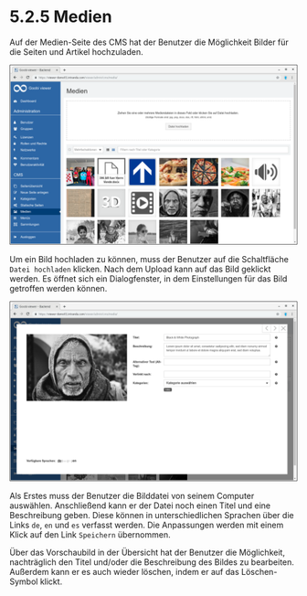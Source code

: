 # 5.2.5 Medien

Auf der Medien-Seite des CMS hat der Benutzer die Möglichkeit Bilder für die Seiten und Artikel hochzuladen.

![](../../.gitbook/assets/cms__media.png)

Um ein Bild hochladen zu können, muss der Benutzer auf die Schaltfläche `Datei hochladen` klicken. Nach dem Upload kann auf das Bild geklickt werden. Es öffnet sich ein Dialogfenster, in dem Einstellungen für das Bild getroffen werden können.

![](../../.gitbook/assets/cms__media_edit.png)

Als Erstes muss der Benutzer die Bilddatei von seinem Computer auswählen. Anschließend kann er der Datei noch einen Titel und eine Beschreibung geben. Diese können in unterschiedlichen Sprachen über die Links `de`, `en` und `es` verfasst werden. Die Anpassungen werden mit einem Klick auf den Link `Speichern` übernommen. 

Über das Vorschaubild in der Übersicht hat der Benutzer die Möglichkeit, nachträglich den Titel und/oder die Beschreibung des Bildes zu bearbeiten. Außerdem kann er es auch wieder löschen, indem er auf das Löschen-Symbol klickt.

